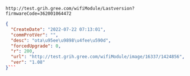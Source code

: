 `http://test.grih.gree.com/wifiModule/Lastversion?firmwareCode=362001064472`

```json
{
  "CreateDate": "2022-07-22 07:13:01",
  "commProtVer": "",
  "desc": "ota\u95ee\u9898\u4fee\u590d",
  "forcedUpgrade": 0,
  "r": 200,
  "url": "http://test.grih.gree.com/wifiModule/image/16337/1424856",
  "ver": "1.08"
}```